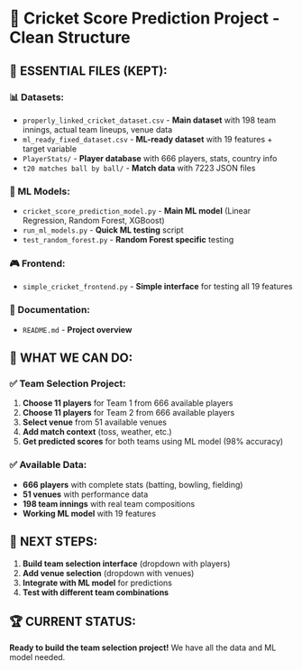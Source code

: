 # 🏏 Cricket Score Prediction Project - Clean Structure

## 📁 **ESSENTIAL FILES (KEPT):**

### **📊 Datasets:**
- `properly_linked_cricket_dataset.csv` - **Main dataset** with 198 team innings, actual team lineups, venue data
- `ml_ready_fixed_dataset.csv` - **ML-ready dataset** with 19 features + target variable
- `PlayerStats/` - **Player database** with 666 players, stats, country info
- `t20 matches ball by ball/` - **Match data** with 7223 JSON files

### **🤖 ML Models:**
- `cricket_score_prediction_model.py` - **Main ML model** (Linear Regression, Random Forest, XGBoost)
- `run_ml_models.py` - **Quick ML testing** script
- `test_random_forest.py` - **Random Forest specific** testing

### **🎮 Frontend:**
- `simple_cricket_frontend.py` - **Simple interface** for testing all 19 features

### **📖 Documentation:**
- `README.md` - **Project overview**

## 🎯 **WHAT WE CAN DO:**

### **✅ Team Selection Project:**
1. **Choose 11 players** for Team 1 from 666 available players
2. **Choose 11 players** for Team 2 from 666 available players  
3. **Select venue** from 51 available venues
4. **Add match context** (toss, weather, etc.)
5. **Get predicted scores** for both teams using ML model (98% accuracy)

### **✅ Available Data:**
- **666 players** with complete stats (batting, bowling, fielding)
- **51 venues** with performance data
- **198 team innings** with real team compositions
- **Working ML model** with 19 features

## 🚀 **NEXT STEPS:**

1. **Build team selection interface** (dropdown with players)
2. **Add venue selection** (dropdown with venues)
3. **Integrate with ML model** for predictions
4. **Test with different team combinations**

## 🏆 **CURRENT STATUS:**
**Ready to build the team selection project!** We have all the data and ML model needed.
